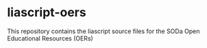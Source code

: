 # liascript-oers
This repository contains the liascript source files for the SODa Open Educational Resources (OERs)
